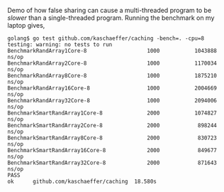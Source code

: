 Demo of how false sharing can cause a multi-threaded program to be *slower* than a single-threaded program. Running the benchmark on my laptop gives,
```
golang$ go test github.com/kaschaeffer/caching -bench=. -cpu=8
testing: warning: no tests to run
BenchmarkRandArray1Core-8                   1000           1043888 ns/op
BenchmarkRandArray2Core-8                   1000           1170034 ns/op
BenchmarkRandArray8Core-8                   1000           1875210 ns/op
BenchmarkRandArray16Core-8                  1000           2004669 ns/op
BenchmarkRandArray32Core-8                  1000           2094006 ns/op
BenchmarkSmartRandArray1Core-8              2000           1074827 ns/op
BenchmarkSmartRandArray2Core-8              2000            898244 ns/op
BenchmarkSmartRandArray8Core-8              2000            830723 ns/op
BenchmarkSmartRandArray16Core-8             2000            849677 ns/op
BenchmarkSmartRandArray32Core-8             2000            871643 ns/op
PASS
ok      github.com/kaschaeffer/caching  18.580s
```
